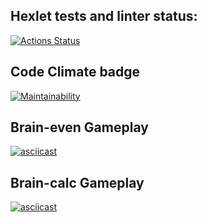 ## Hexlet tests and linter status:
[![Actions Status](https://github.com/dinikoff/python-project-49/workflows/hexlet-check/badge.svg)](https://github.com/dinikoff/python-project-49/actions)

## Code Climate badge

[![Maintainability](https://api.codeclimate.com/v1/badges/b61fe7c550b5fd174317/maintainability)](https://codeclimate.com/github/dinikoff/python-project-49/maintainability)

## Brain-even Gameplay

[![asciicast](https://asciinema.org/a/Owl295uZT8RzWCniGgy0A7QSA.svg)](https://asciinema.org/a/Owl295uZT8RzWCniGgy0A7QSA)

## Brain-calc Gameplay

[![asciicast](https://asciinema.org/a/6GVBzJ3kqipDek3MEbmLWpIYy.svg)](https://asciinema.org/a/6GVBzJ3kqipDek3MEbmLWpIYy)